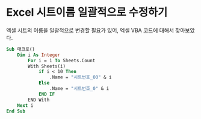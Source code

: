 # Excel 시트이름 일괄적으로 수정하기



엑셀 시트의 이름을 일괄적으로 변경할 필요가 있어, 엑셀 VBA 코드에 대해서 찾아보았다.





```vb
Sub 매크로()
    Dim i As Integer
        For i = 1 To Sheets.Count
        With Sheets(i)
            if i < 10 Then
                .Name = "시트번호_00" & i
            Else
                .Name = "시트번호_0" & i
            END IF
        END With
	Next i
End Sub
```

